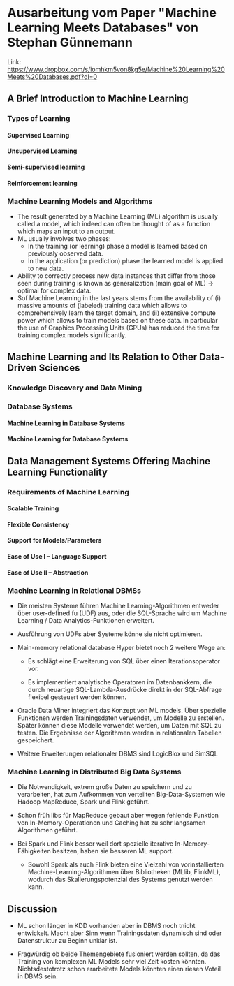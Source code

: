 # Ausarbeitung vom Paper "Machine Learning Meets Databases" von Stephan Günnemann

Link: https://www.dropbox.com/s/iomhkm5von8kg5e/Machine%20Learning%20Meets%20Databases.pdf?dl=0

## A Brief Introduction to Machine Learning

### Types of Learning

#### Supervised Learning

#### Unsupervised Learning

#### Semi-supervised learning

#### Reinforcement learning

### Machine Learning Models and Algorithms

- The result generated by a Machine Learning (ML) algorithm is usually called a model, which indeed can often be thought of as a function which maps an input to an output.
- ML usually involves two phases:
  - In the training (or learning) phase a model is learned based on previously observed data.
  - In the application (or prediction) phase the learned model is applied to new data.
- Ability to correctly process new data instances that differ from those seen during training is known as generalization (main goal of ML) -> optimal for complex data.
- Sof Machine Learning in the last years stems from the
  availability of (i) massive amounts of (labeled) training data
  which allows to comprehensively learn the target domain,
  and (ii) extensive compute power which allows to train models
  based on these data. In particular the use of Graphics
  Processing Units (GPUs) has reduced the time for training
  complex models significantly.

## Machine Learning and Its Relation to Other Data-Driven Sciences

### Knowledge Discovery and Data Mining

### Database Systems

#### Machine Learning in Database Systems

#### Machine Learning for Database Systems

## Data Management Systems Offering Machine Learning Functionality

### Requirements of Machine Learning

#### Scalable Training

#### Flexible Consistency

#### Support for Models/Parameters

#### Ease of Use I – Language Support

#### Ease of Use II – Abstraction

### Machine Learning in Relational DBMSs

- Die meisten Systeme führen Machine Learning-Algorithmen entweder über user-defined fu (UDF) aus, oder die SQL-Sprache wird um Machine Learning / Data Analytics-Funktionen erweitert.

- Ausführung von UDFs aber Systeme könne sie nicht optimieren.

- Main-memory relational database Hyper bietet noch 2 weitere Wege an:

  - Es schlägt eine Erweiterung von SQL über einen Iterationsoperator vor.

  - Es implementiert analytische Operatoren im Datenbankkern, die durch neuartige SQL-Lambda-Ausdrücke direkt in der SQL-Abfrage flexibel gesteuert werden können.

- Oracle Data Miner integriert das Konzept von ML models. Über spezielle Funktionen werden Trainingsdaten verwendet, um Modelle zu erstellen. Später können diese Modelle verwendet werden, um Daten mit SQL zu testen. Die Ergebnisse der Algorithmen werden in relationalen Tabellen gespeichert.

- Weitere Erweiterungen relationaler DBMS sind LogicBlox und SimSQL

### Machine Learning in Distributed Big Data Systems

- Die Notwendigkeit, extrem große Daten zu speichern und zu verarbeiten, hat zum Aufkommen von verteilten Big-Data-Systemen wie Hadoop MapReduce, Spark und Flink geführt.

- Schon früh libs für MapReduce gebaut aber wegen fehlende Funktion von In-Memory-Operationen und Caching hat zu sehr langsamen Algorithmen geführt.

- Bei Spark und Flink besser weil dort spezielle iterative In-Memory-Fähigkeiten besitzen, haben sie besseren ML support.

  - Sowohl Spark als auch Flink bieten eine Vielzahl von vorinstallierten Machine-Learning-Algorithmen über Bibliotheken (MLlib, FlinkML), wodurch das Skalierungspotenzial des Systems genutzt werden kann.

## Discussion

- ML schon länger in KDD vorhanden aber in DBMS noch tnicht entwickelt. Macht aber Sinn wenn Trainingsdaten dynamisch sind oder Datenstruktur zu Beginn unklar ist.

- Fragwürdig ob beide Themengebiete fusioniert werden sollten, da das Training von komplexen ML Models sehr viel Zeit kosten könnten. Nichtsdestotrotz schon erarbeitete Models könnten einen riesen Voteil in DBMS sein.
